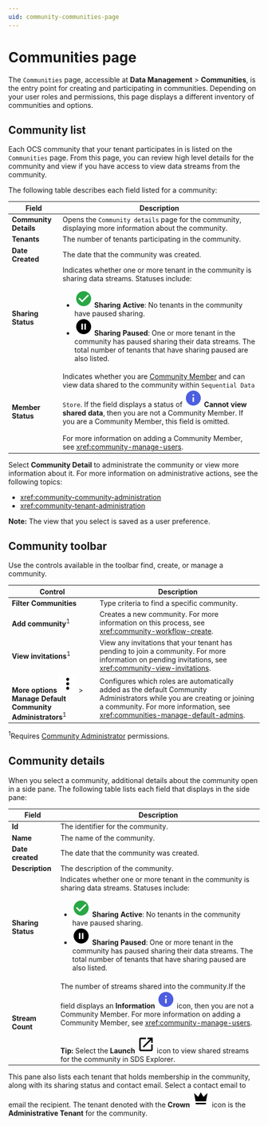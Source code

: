```yaml
---
uid: community-communities-page
---
```


# Communities page

The `Communities` page, accessible at **Data Management** > **Communities**, is the entry point for creating and participating in communities. Depending on your user roles and permissions, this page displays a different inventory of communities and options.

## Community list

Each OCS community that your tenant participates in is listed on the `Communities` page. From this page, you can review high level details for the community and view if you have access to view data streams from the community.

The following table describes each field listed for a community:

| Field | Description |
|--|--|
| **Community Details** | Opens the `Community details` page for the community, displaying more information about the community. | 
| **Tenants** | The number of tenants participating in the community. |
| **Date Created** | The date that the community was created. |
| **Sharing Status** | Indicates whether one or more tenant in the community is sharing data streams. Statuses include: <ul><li><img src="../_icons/custom/check-circle.svg" alt="Sharing Active"/> <strong>Sharing Active</strong>: No tenants in the community have paused sharing.</li><li><img src="../_icons/default/pause-circle.svg" alt="Sharing Paused"/> <strong>Sharing Paused</strong>: One or more tenant in the community has paused sharing their data streams. The total number of tenants that have sharing paused are also listed.</li></ul> |
| **Member Status** | Indicates whether you are [Community Member](xref:community-community-roles#community-member) and can view data shared to the community within `Sequential Data Store`. If the field displays a status of ![information](../_icons/branded/information.svg) **Cannot view shared data**, then you are not a Community Member. If you are a Community Member, this field is omitted.<br><br>For more information on adding a Community Member, see <xref:community-manage-users>. |

Select **Community Detail** to administrate the community or view more information about it. For more information on administrative actions, see the following topics:

- <xref:community-community-administration>
- <xref:community-tenant-administration>

<!-- 

Mark Bishop 10/26/2022: Leave this commented out until ADO work item 325202 is completed.

You can also toggle the `Communities` page between the default list view and a card view.

| View | Icon | Description |
|-|-|-|
| **List view** | ![list view](../_icons/branded/view-list.svg) | Lists each community your tenant participates in as list items. |
| **Card view** | ![card view](../_icons/branded/view-grid.svg) | Lists each community your tenant participates in as cards. | 

-->

**Note:** The view that you select is saved as a user preference.

## Community toolbar

Use the controls available in the toolbar find, create, or manage a community.

| Control | Description |
|--------|-------------|
| **Filter Communities** | Type criteria to find a specific community. |
| **Add community**<sup>1</sup> | Creates a new community. For more information on this process, see <xref:community-workflow-create>. |
| **View invitations**<sup>1</sup> | View any invitations that your tenant has pending to join a community. For more information on pending invitations, see <xref:community-view-invitations>.
| **More options** ![More options](../_icons/default/dots-vertical.svg) > **Manage Default Community Administrators**<sup>1</sup> | Configures which roles are automatically added as the default Community Administrators while you are creating or joining a community. For more information, see <xref:communities-manage-default-admins>. |

<sup>1</sup>Requires [Community Administrator](xref:community-community-roles#community-administrators) permissions.

## Community details

When you select a community, additional details about the community open in a side pane. The following table lists each field that displays in the side pane:

| Field | Description |
|-------|-------------|
| **Id** | The identifier for the community. |
| **Name** | The name of the community. |
| **Date created** | The date that the community was created. |
| **Description** | The description of the community. |
| **Sharing Status** | Indicates whether one or more tenant in the community is sharing data streams. Statuses include: <ul><li><img src="../_icons/custom/check-circle.svg" alt="Sharing Active"/> <strong>Sharing Active</strong>: No tenants in the community have paused sharing.</li><li><img src="../_icons/default/pause-circle.svg" alt="Sharing Paused"/> <strong>Sharing Paused</strong>: One or more tenant in the community has paused sharing their data streams. The total number of tenants that have sharing paused are also listed.</li></ul> |
| **Stream Count** | The number of streams shared into the community.If the field displays an **Information** ![information](../_icons/branded/information.svg) icon, then you are not a Community Member. For more information on adding a Community Member, see <xref:community-manage-users>.<br><br>**Tip:** Select the **Launch** ![launch](../_icons/default/launch.svg) icon to view shared streams for the community in SDS Explorer.|

This pane also lists each tenant that holds membership in the community, along with its sharing status and contact email. Select a contact email to email the recipient. The tenant denoted with the **Crown** ![crown](../_icons/default/crown.svg) icon is the **Administrative Tenant** for the community.
